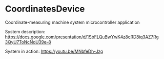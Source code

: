 # CoordinatesDevice
Coordinate-measuring machine system microcontroller application

System description:
https://docs.google.com/presentation/d/1SbFLQuBwYwK4z8cRD8iq3AZ7Rg3QyU7ToNcNoU39e-8

System in action:
https://youtu.be/MNbfeDh-Jzg
